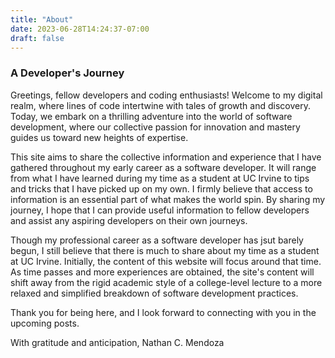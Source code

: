 ```yaml
---
title: "About"
date: 2023-06-28T14:24:37-07:00
draft: false
---
```


### A Developer's Journey

Greetings, fellow developers and coding enthusiasts! Welcome to my digital realm, where lines of code intertwine with tales of growth and discovery. Today, we embark on a thrilling adventure into the world of software development, where our collective passion for innovation and mastery guides us toward new heights of expertise.

This site aims to share the collective information and experience that I have gathered throughout my early career as a software developer. It will range from what I have learned during my time as a student at UC Irvine to tips and tricks that I have picked up on my own. I firmly believe that access to information is an essential part of what makes the world spin. By sharing my journey, I hope that I can provide useful information to fellow developers and assist any aspiring developers on their own journeys.

Though my professional career as a software developer has jsut barely begun, I still believe that there is much to share about my time as a student at UC Irvine. Initially, the content of this website will focus around that time. As time passes and more experiences are obtained, the site's content will shift away from the rigid academic style of a college-level lecture to a more relaxed and simplified breakdown of software development practices.

Thank you for being here, and I look forward to connecting with you in the upcoming posts.

With gratitude and anticipation,
Nathan C. Mendoza
